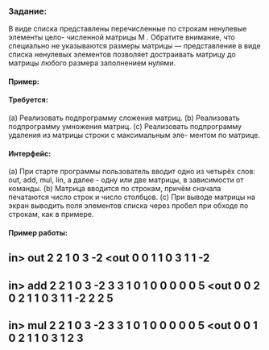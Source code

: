 ### Задание:
В виде списка представлены перечисленные по строкам ненулевые элементы цело-
численной матрицы M . Обратите внимание, что специально не указываются размеры
матрицы — представление в виде списка ненулевых элементов позволяет достраивать
матрицу до матрицы любого размера заполнением нулями.
#### Пример:

#### Требуется:
(a) Реализовать подпрограмму сложения матриц.
(b) Реализовать подпрограмму умножения матриц.
(c) Реализовать подпрограмму удаления из матрицы строки с максимальным эле-
ментом по матрице.
#### Интерфейс:
(a) При старте программы пользователь вводит одно из четырёх слов: out, add, mul,
lin, а далее - одну или две матрицы, в зависимости от команды.
(b) Матрица вводится по строкам, причём сначала печатаются число строк и число
столбцов.
(c) При выводе матрицы на экран выводить поля элементов списка через пробел
при обходе по строкам, как в примере.
#### Пример работы:
in>
out
2 2
1 0
3 -2
<out
0 0 1 1 0 3 1 1 -2
----
in>
add
2 2
1 0
3 -2
3 3
1 0 1
0 0 0
0 0 5
<out
0 0 2 0 2 1 1 0 3 1 1 -2 2 2 5
----
in>
mul
2 2
1 0
3 -2
3 3
1 0 1
0 0 0
0 0 5
<out
0 0 1 0 2 1 1 0 3 1 2 3
----
